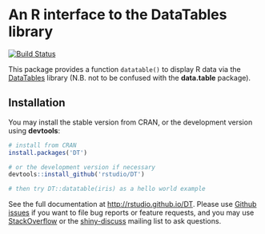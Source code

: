 # An R interface to the DataTables library

[![Build Status](https://travis-ci.org/rstudio/DT.svg)](https://travis-ci.org/rstudio/DT)

This package provides a function `datatable()` to display R data via the [DataTables](http://datatables.net/) library (N.B. not to be confused with the **data.table** package).

## Installation

You may install the stable version from CRAN, or the development version using **devtools**:

```r
# install from CRAN
install.packages('DT')

# or the development version if necessary
devtools::install_github('rstudio/DT')

# then try DT::datatable(iris) as a hello world example
```

See the full documentation at <http://rstudio.github.io/DT>. Please use [Github issues](https://github.com/rstudio/DT/issues) if you want to file bug reports or feature requests, and you may use [StackOverflow](http://stackoverflow.com/questions/tagged/r+datatables) or the [shiny-discuss](https://groups.google.com/forum/#!forum/shiny-discuss) mailing list to ask questions.

